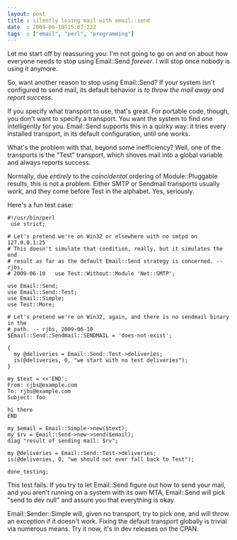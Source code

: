 ```yaml
---
layout: post
title : silently losing mail with email::send
date  : 2009-06-10T15:07:22Z
tags  : ["email", "perl", "programming"]
---
```

Let me start off by reassuring you:  I'm not going to go on and on about how everyone needs to stop using Email::Send *forever*.  I will stop once nobody is using it anymore.

So, want another reason to stop using Email::Send?  If your system isn't configured to send mail, its default behavior is *to throw the mail away and report success*.

If you specify what transport to use, that's great.  For portable code, though, you don't want to specify a transport.  You want the system to find one intelligently for you.  Email::Send supports this in a quirky way: it tries every installed transport, in its default configuration, until one works.

What's the problem with that, beyond some inefficiency?  Well, one of the transports is the "Test" transport, which shoves mail into a global variable and always reports success.

Normally, due *entirely* to the *coincidental* ordering of Module::Pluggable results, this is not a problem.  Either SMTP or Sendmail transports usually work, and they come before Test in the alphabet.  Yes, seriously.

Here's a fun test case:

    #!/usr/bin/perl
     use strict;

    # Let's pretend we're on Win32 or elsewhere with no smtpd on 127.0.0.1:25
    # This doesn't simulate that condition, really, but it simulates the end
    # result as far as the default Email::Send strategy is concerned. -- rjbs,
    # 2009-06-10   use Test::Without::Module 'Net::SMTP';

    use Email::Send;
    use Email::Send::Test;
    use Email::Simple;
    use Test::More;

    # Let's pretend we're on Win32, again, and there is no sendmail binary in the
    # path. -- rjbs, 2009-06-10
    $Email::Send::Sendmail::SENDMAIL = 'does-not-exist';

    {
      my @deliveries = Email::Send::Test->deliveries;
      is(@deliveries, 0, "we start with no test deliveries");
    }

    my $text = <<'END';
    From: rjbs@example.com
    To: rjbs@example.com
    Subject: foo

    hi there
    END

    my $email = Email::Simple->new($text);
    my $rv = Email::Send->new->send($email);
    diag "result of sending mail: $rv";

    my @deliveries = Email::Send::Test->deliveries;
    is(@deliveries, 0, "we should not ever fall back to Test");

    done_testing;

This test fails.  If you try to let Email::Send figure out how to send your mail, and you aren't running on a system with its own MTA, Email::Send will pick "send to dev null" and assure you that everything is okay.

Email::Sender::Simple will, given no transport, try to pick one, and will throw an exception if it doesn't work.  Fixing the default transport globally is trivial via numerous means.  Try it now, it's in dev releases on the CPAN.
